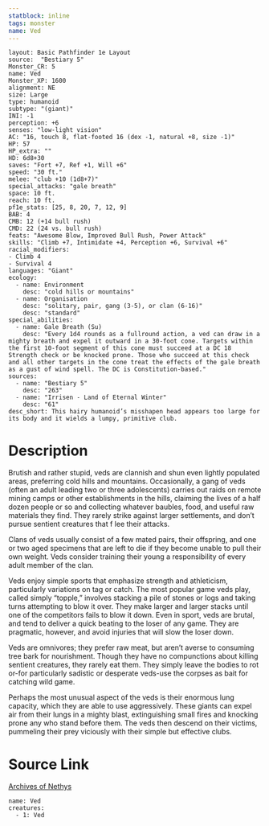 ```yaml
---
statblock: inline
tags: monster
name: Ved
---
```

```statblock
layout: Basic Pathfinder 1e Layout
source:  "Bestiary 5"
Monster_CR: 5
name: Ved
Monster_XP: 1600
alignment: NE
size: Large
type: humanoid
subtype: "(giant)"
INI: -1
perception: +6
senses: "low-light vision"
AC: "16, touch 8, flat-footed 16 (dex -1, natural +8, size -1)"
HP: 57
HP_extra: ""
HD: 6d8+30
saves: "Fort +7, Ref +1, Will +6"
speed: "30 ft."
melee: "club +10 (1d8+7)"
special_attacks: "gale breath"
space: 10 ft.
reach: 10 ft.
pf1e_stats: [25, 8, 20, 7, 12, 9]
BAB: 4
CMB: 12 (+14 bull rush)
CMD: 22 (24 vs. bull rush)
feats: "Awesome Blow, Improved Bull Rush, Power Attack"
skills: "Climb +7, Intimidate +4, Perception +6, Survival +6"
racial_modifiers:
- Climb 4
- Survival 4
languages: "Giant"
ecology:
  - name: Environment
    desc: "cold hills or mountains"
  - name: Organisation
    desc: "solitary, pair, gang (3-5), or clan (6-16)"
    desc: "standard"
special_abilities:
  - name: Gale Breath (Su)
    desc: "Every 1d4 rounds as a fullround action, a ved can draw in a mighty breath and expel it outward in a 30-foot cone. Targets within the first 10-foot segment of this cone must succeed at a DC 18 Strength check or be knocked prone. Those who succeed at this check and all other targets in the cone treat the effects of the gale breath as a gust of wind spell. The DC is Constitution-based."
sources:
  - name: "Bestiary 5"
    desc: "263"
  - name: "Irrisen - Land of Eternal Winter"
    desc: "61"
desc_short: This hairy humanoid’s misshapen head appears too large for its body and it wields a lumpy, primitive club.
```
# Description
Brutish and rather stupid, veds are clannish and shun even lightly populated areas, preferring cold hills and mountains. Occasionally, a gang of veds (often an adult leading two or three adolescents) carries out raids on remote mining camps or other establishments in the hills, claiming the lives of a half dozen people or so and collecting whatever baubles, food, and useful raw materials they find. They rarely strike against larger settlements, and don’t pursue sentient creatures that f lee their attacks.

 Clans of veds usually consist of a few mated pairs, their offspring, and one or two aged specimens that are left to die if they become unable to pull their own weight. Veds consider training their young a responsibility of every adult member of the clan.

 Veds enjoy simple sports that emphasize strength and athleticism, particularly variations on tag or catch. The most popular game veds play, called simply “topple,” involves stacking a pile of stones or logs and taking turns attempting to blow it over. They make larger and larger stacks until one of the competitors fails to blow it down. Even in sport, veds are brutal, and tend to deliver a quick beating to the loser of any game. They are pragmatic, however, and avoid injuries that will slow the loser down.

 Veds are omnivores; they prefer raw meat, but aren’t averse to consuming tree bark for nourishment. Though they have no compunctions about killing sentient creatures, they rarely eat them. They simply leave the bodies to rot or-for particularly sadistic or desperate veds-use the corpses as bait for catching wild game.

 Perhaps the most unusual aspect of the veds is their enormous lung capacity, which they are able to use aggressively. These giants can expel air from their lungs in a mighty blast, extinguishing small fires and knocking prone any who stand before them. The veds then descend on their victims, pummeling their prey viciously with their simple but effective clubs.
# Source Link
[Archives of Nethys](https://aonprd.com/MonsterDisplay.aspx?ItemName=Ved)
```encounter-table
name: Ved
creatures:
  - 1: Ved
```
